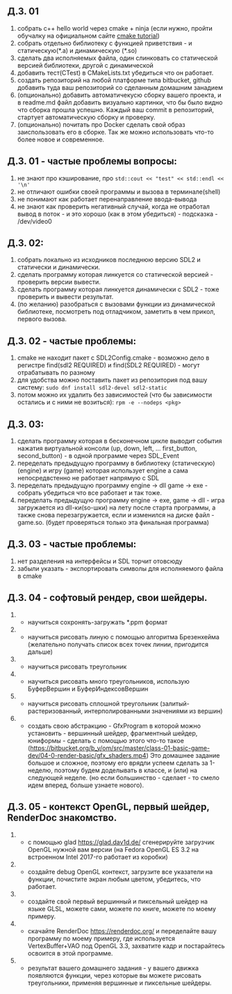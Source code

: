 ## Д.З. 01

1. собрать с++ hello world через cmake + ninja (если нужно, пройти обучалку на официальном сайте [cmake tutorial](https://cmake.org/cmake/help/latest/guide/tutorial/index.html))
2. собрать отдельно библиотеку с функцией приветствия - и статическую(\*.a) и динамическую (\*.so)
3. сделать два исполняемых файла, один слинковать со статической версией библиотеки, другой с динамической
4. добавить тест(CTest) в CMakeLists.txt убедиться что он работает.
5. создать репозиторий на любой платформе типа bitbucket, github добавить туда ваш репозиторий со сделанным домашним занадием
6. (опционально) добавить автоматичекусю сборку вашего проекта, и в readme.md файл добавить визуально картинки, что бы было видно что сборка прошла успешно. Каждый ваш commit в репозиторий, стартует автоматическую сборку и проверку.
7. (опционально) почитать про Docker сделать свой образ заиспользовать его в сборке. Так же можно использовать что-то более новое и современное.

## Д.З. 01 - частые проблемы вопросы:

1. не знают про кэширование, про ```std::cout << "test" << std::endl << '\n'```
2. не отличают ошибки своей программы и вызова в терминале(shell)
3. не понимают как работает перенаправление ввода-вывода
4. не знают как проверить негативный случай, когда не отработал вывод в поток - и это хорошо (как в этом убедиться) - подсказка - /dev/video0

## Д.З. 02:
1. собрать локально из исходников последнюю версию SDL2 и статически и динамически.
2. сделать программу которая линкуется со статической версией - проверить версии вывести.
3. сделать программу которая линкуется динамически с SDL2 - тоже проверить и вывести результат.
4. (по желанию) разобраться с вызовами функции из динамической библиотеке, посмотреть под отладчиком, заметить в чем прикол, первого вызова.

## Д.З. 02 - частые проблемы:
1. cmake не находит пакет с SDL2Config.cmake - возможно дело в регистре find(sdl2 REQUIRED) и find(SDL2 REQUIRED) - могут отрабатывать по разному
2. для удобства можно поставить пакет из репозитория под вашу систему: ```sudo dnf install sdl2-devel sdl2-static```
3. потом можно их удалить без зависимостей (что бы зависимости остались и с ними не возиться): ```rpm -e --nodeps <pkg>```

## Д.З. 03:
1. сделать программу которая в бесконечном цикле выводит события нажатия виртуальной консоли (up, down, left, ... first_button, second_button) - в одной программе через SDL_Event
2. переделать предыдущую программу в библиотеку (статическую) (engine) и игру (game) которая использует engine а сама непосредвстенно не работает напрямую с SDL
3. переделать предыдущую программу engine -> dll game -> exe - собрать убедиться что все работает и так тоже.
4. переделать предыдущую программу engine -> exe, game -> dll - игра загружается из dll-ки(so-шки) на лету после старта программы, а также снова перезагружается, если и изменился на диске файл - game.so. (будет проверяться только эта финальная программа)

## Д.З. 03 - частые проблемы:
1. нет разделения на интерфейсы и SDL торчит отовсюду
2. забыли указать - экспортировать символы для исполняемого файла в cmake

## Д.З. 04 - софтовый рендер, свои шейдеры.
1. - научиться сохронять-загружать *.ppm формат
2. - научиться рисовать линую с помощью алгоритма Брезенхейма (желательно получать список всех точек линии, пригодится дальше)
3. - научиться рисовать треугольник
4. - научиться рисовать много треугольников, использую БуферВершин и БуферИндексовВершин
5. - научиться рисовать сплошной треугольник (залитый-растеризованный, интерполированными значениями из вершин)
6. - создать свою абстракцию - GfxProgram в которой можно установить - вершинный шейдер, фрагментный шейдер, юниформы - сделать с помощью этого что-то такое (https://bitbucket.org/b_y/om/src/master/class-01-basic-game-dev/04-0-render-basic/gfx_shaders.mp4)
Это домашнее задание большое и сложное, поэтому его врядли успеем сделать за 1-неделю, поэтому будем доделывать в классе, и (или) на следующей неделе. (но если большинство - сделает - то смело идем вперед, больше узнаете нового).

## Д.З. 05 - контекст OpenGL, первый шейдер, RenderDoc знакомство.
1. - с помощью glad https://glad.dav1d.de/ сгенерируйте загрузчик OpenGL нужной вам версии (на Fedora OpenGL ES 3.2 на встроенном Intel 2017-го работает из коробки)
2. - создайте debug OpenGL контекст, загрузите все указатели на функции, почистите экран любым цветом, убедитесь, что работает.
3. - создайте свой первый вершинный и пиксельный шейдер на языке GLSL, можете сами, можете по книге, можете по моему примеру.
4. - скачайте RenderDoc https://renderdoc.org/ и переделайте вашу программу по моему примеру, где используется VertexBuffer+VAO под OpenGL 3.3, захватите кадр и постарайтесь освоится в этой программе.
5. - результат вашего домашнего задания - у вашего движка появляются функции, через которые вы можете рисовать треугольники, применяя вершинные и пиксельные шейдеры.